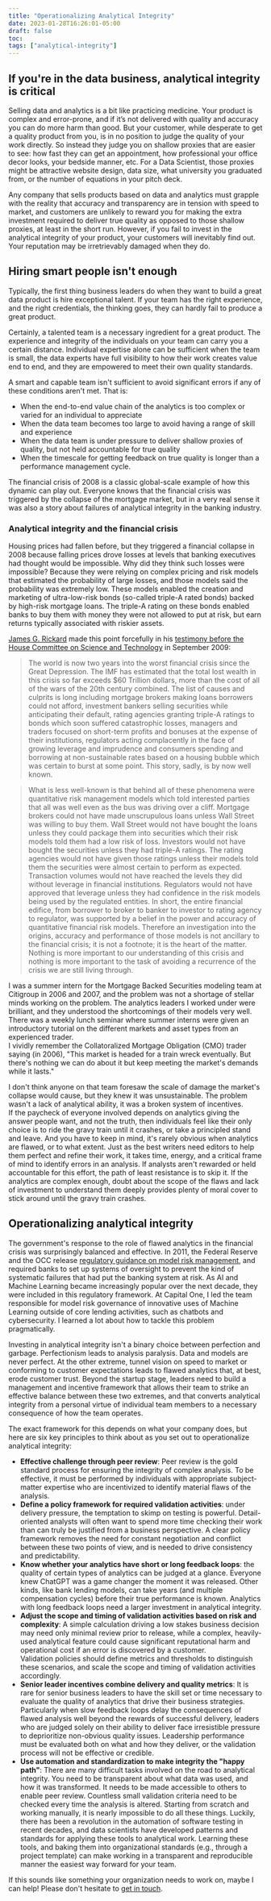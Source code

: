 ```yaml
---
title: "Operationalizing Analytical Integrity"
date: 2023-01-28T16:26:01-05:00
draft: false
toc:
tags: ["analytical-integrity"]
---
```


## If you're in the data business, analytical integrity is critical

Selling data and analytics is a bit like practicing medicine.  Your product is complex and error-prone, and if it’s not 
delivered with quality and accuracy you can do more harm than good.  But your customer, while desperate to get a quality 
product from you, is in no position to judge the quality of your work directly.  So instead they judge you on shallow 
proxies that are easier to see: how fast they can get an appointment, how professional your office decor looks, your 
bedside manner, etc.  For a Data Scientist, those proxies might be attractive website design, data size, what 
university you graduated from, or the number of equations in your pitch deck.

Any company that sells products based on data and analytics must grapple with the reality that accuracy and transparency
are in tension with speed to market, and customers are unlikely to reward you for making the extra investment required 
to deliver true quality as opposed to those shallow proxies, at least in the short run.  However, if you fail to invest
in the analytical integrity of your product, your customers will inevitably find out.  Your reputation may be 
irretrievably damaged when they do.

## Hiring smart people isn't enough

Typically, the first thing business leaders do when they want to build a great data product is hire exceptional talent. 
If your team has the right experience, and the right credentials, the thinking goes, they can hardly fail to produce a 
great product.  

Certainly, a talented team is a necessary ingredient for a great product.  The experience and integrity of
the individuals on your team can carry you a certain distance.  Individual expertise alone can be sufficient when
the team is small, the data experts have full visibility to how their work creates value end to end, and they are 
empowered to meet their own quality standards.

A smart and capable team isn't sufficient to avoid significant errors if any of these conditions aren't met. 
That is:

* When the end-to-end value chain of the analytics is too complex or varied for an individual to appreciate
* When the data team becomes too large to avoid having a range of skill and experience
* When the data team is under pressure to deliver shallow proxies of quality, but not held accountable for true quality
* When the timescale for getting feedback on true quality is longer than a performance management cycle.

The financial crisis of 2008 is a classic global-scale example of how this dynamic can play out. 
Everyone knows that the financial crisis was triggered by the collapse of the mortgage market, but 
in a very real sense it was also a story about failures of analytical integrity in the banking industry.

### Analytical integrity and the financial crisis

Housing prices had fallen before, but they triggered a financial collapse in 2008 because falling 
prices drove losses at levels that banking executives had thought would be impossible.  Why 
did they think such losses were impossible?  Because they were relying on complex pricing and risk models
that estimated the probability of large losses, and those models said the probability 
was extremely low.  These models enabled the creation and marketing of ultra-low-risk bonds (so-called
triple-A rated bonds) backed by high-risk mortgage loans.  The triple-A rating on these bonds enabled
banks to buy them with money they were not allowed to put at risk, but earn returns typically associated with
riskier assets.  

[James G. Rickard](https://en.wikipedia.org/wiki/James_Rickards) made this point forcefully in his [testimony before the House Committee on 
Science and Technology](https://www.govinfo.gov/content/pkg/CHRG-111hhrg51925/pdf/CHRG-111hhrg51925.pdf) in September 2009: 
> The world is now two years into the worst financial crisis since the Great Depression. 
The IMF has estimated that the total lost wealth in this crisis so far exceeds
$60 Trillion dollars, more than the cost of all of the wars of the 20th century combined. 
The list of causes and culprits is long including mortgage brokers making
loans borrowers could not afford, investment bankers selling securities while anticipating 
their default, rating agencies granting triple-A ratings to bonds which soon
suffered catastrophic losses, managers and traders focused on short-term profits and
bonuses at the expense of their institutions, regulators acting complacently in the
face of growing leverage and imprudence and consumers spending and borrowing at
non-sustainable rates based on a housing bubble which was certain to burst at some
point. This story, sadly, is by now well known.

> What is less well-known is that behind all of these phenomena were quantitative
risk management models which told interested parties that all was well even as the
bus was driving over a cliff. Mortgage brokers could not have made unscrupulous
loans unless Wall Street was willing to buy them. Wall Street would not have
bought the loans unless they could package them into securities which their risk
models told them had a low risk of loss. Investors would not have bought the securities 
> unless they had triple-A ratings. The rating agencies would not have given
those ratings unless their models told them the securities were almost certain to
perform as expected. Transaction volumes would not have reached the levels they
did without leverage in financial institutions. Regulators would not have approved
that leverage unless they had confidence in the risk models being used by the regulated entities. 
> In short, the entire financial edifice, from borrower to broker to banker to investor to rating 
> agency to regulator, was supported by a belief in the power 
> and accuracy of quantitative financial risk models. Therefore an investigation into
the origins, accuracy and performance of those models is not ancillary to the financial crisis; 
> it is not a footnote; it is the heart of the matter. Nothing is more important to our 
> understanding of this crisis and nothing is more important to the task
of avoiding a recurrence of the crisis we are still living through.

I was a summer intern for the Mortgage Backed Securities modeling team at Citigroup in 2006 and 2007, and
the problem was not a shortage of stellar minds working on the problem.  The analytics leaders I worked under were 
brilliant, and they understood the shortcomings of their models very well.  There was a weekly lunch seminar where 
summer interns were given an introductory tutorial on the different markets and asset types from an experienced trader.  
I vividly remember the Collatoralized Mortgage Obligation (CMO) trader saying (in 2006), "This market is headed for a 
train wreck eventually.  But there's nothing we can do about it but keep meeting the market's demands while it lasts."

I don't think anyone on that team foresaw the scale of damage the market's collapse would cause, but they 
knew it was unsustainable.  The problem wasn't a lack of analytical ability, it was a broken system of incentives.  
If the paycheck of everyone involved depends on analytics giving the answer people want, and not the truth, then
individuals feel like their only choice is to ride the gravy train until it crashes, or take a principled
stand and leave.  And you have to keep in mind, it's rarely obvious when analytics are flawed, or to what extent.
Just as the best writers need editors to help them perfect and refine their work, it takes time, energy, and a critical frame
of mind to identify errors in an analysis.  If analysts aren't rewarded or held accountable for this effort, the path of 
least resistance is to skip it.  If the analytics are complex enough, doubt about the scope of the flaws and lack
of investment to understand them deeply provides plenty of moral cover to stick around until the gravy train crashes.

## Operationalizing analytical integrity

The government's response to the role of flawed analytics in the financial crisis was surprisingly
balanced and effective. In 2011, the Federal Reserve and the OCC release [regulatory guidance on model risk
management](https://www.occ.treas.gov/news-issuances/bulletins/2011/bulletin-2011-12a.pdf), and 
required banks to set up systems of oversight to prevent the kind of systematic failures that 
had put the banking system at risk.  As AI and Machine Learning became increasingly popular over the next decade,
they were included in this regulatory framework.  At Capital One, I led the team responsible for model risk 
governance of innovative uses of Machine Learning outside of core lending activities, such as chatbots and cybersecurity. 
I learned a lot about how to tackle this problem pragmatically.

Investing in analytical integrity isn't a binary choice between perfection and garbage.
Perfectionism leads to analysis paralysis.  Data and models are never perfect. At the other extreme, tunnel vision on 
speed to market or conforming to customer expectations leads to flawed analytics that, at best, erode 
customer trust.  Beyond the startup stage, leaders need to build a management and incentive framework that 
allows their team to strike an effective balance between these two extremes, and that converts analytical integrity
from a personal virtue of individual team members to a necessary consequence of how the team operates.

The exact framework for this depends on what your company does, but here are six key principles to think about
as you set out to operationalize analytical integrity:

* **Effective challenge through peer review**: Peer review is the gold standard process for ensuring the integrity of complex
    analysis.  To be effective, it must be performed by individuals with appropriate subject-matter expertise who are
    incentivized to identify material flaws of the analysis.
* **Define a policy framework for required validation activities**: under delivery pressure, the temptation to skimp on 
  testing is powerful.  Detail-oriented analysts will often want to spend more time checking their work than can truly 
  be justified from a business perspective.  A clear policy framework removes the need for constant negotiation and 
  conflict between these two points of view, and is needed to drive consistency and predictability.
* **Know whether your analytics have short or long feedback loops**: the quality of certain types of analytics can
  be judged at a glance.  Everyone knew ChatGPT was a game changer the moment it was released.  Other kinds, like 
  bank lending models, can take years (and multiple compensation cycles) before their true performance is known. Analytics
  with long feedback loops need a larger investment in analytical integrity.
* **Adjust the scope and timing of validation activities based on risk and complexity**: A simple calculation driving a 
  low stakes business decision may need only minimal review prior to release, while a complex, heavily-used analytical 
  feature could cause significant reputational harm and operational cost if an error is discovered by a customer.  
  Validation policies should define metrics and thresholds to distinguish these scenarios, and scale the scope and 
  timing of validation activities accordingly.
* **Senior leader incentives combine delivery and quality metrics**: It is rare for senior business leaders to have the 
  skill set or time necessary to evaluate the quality of analytics that drive their business strategies.  Particularly 
  when slow feedback loops delay the consequences of flawed analysis well beyond the rewards of successful delivery, 
  leaders who are judged solely on their ability to deliver face irresistible pressure to deprioritize non-obvious
  quality issues.  Leadership performance must be evaluated both on what and how they deliver, or the validation process 
  will not be effective or credible.
* **Use automation and standardization to make integrity the "happy path"**: There are many difficult tasks involved on
  the road to analytical integrity.  You need to be transparent about what data was used, and how it was transformed. It
  needs to be made accessible to others to enable peer review.  Countless small validation criteria need to be checked
  every time the analysis is altered.  Starting from scratch and working manually, it is nearly impossible to do all these
  things.  Luckily, there has been a revolution in the automation of software testing in recent decades, and data 
  scientists have developed patterns and standards for applying these tools to analytical work.  Learning these tools,
  and baking them into organizational standards (e.g., through a project template) can make working in a transparent
  and reproducible manner the easiest way forward for your team.

If this sounds like something your organization needs to work on, maybe I can help! Please don't hesitate to 
[get in touch](/contact/).


